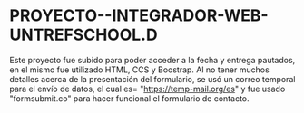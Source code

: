 # PROYECTO--INTEGRADOR-WEB-UNTREFSCHOOL.D 
Este proyecto fue subido para poder acceder a la fecha y entrega pautados, en el mismo fue utilizado HTML, CCS y Boostrap.
Al no tener muchos detalles acerca de la presentación del formulario, se usó un correo temporal para el envío de datos, el cual es= "https://temp-mail.org/es" y fue usado "formsubmit.co" para hacer funcional el formulario de contacto.
